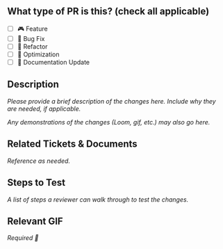 ## What type of PR is this? (check all applicable)

- [ ] 🎮 Feature
- [ ] 🐛 Bug Fix
- [ ] 🍧 Refactor
- [ ] 🔋 Optimization
- [ ] 📓 Documentation Update

## Description

_Please provide a brief description of the changes here. Include why they are needed, if applicable._

_Any demonstrations of the changes (Loom, gif, etc.) may also go here._

## Related Tickets & Documents

_Reference as needed._

## Steps to Test

_A list of steps a reviewer can walk through to test the changes._

## Relevant GIF 

_Required 🐔_